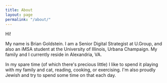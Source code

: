 ```yaml
---
title: About
layout: page
permalink: "/about/"
---
```


Hi!

My name is Brian Goldstein. I am a Senior Digital Strategist at U.Group, and also an iMSA student at the University of Illinois, Urbana Champaign. My family and I currently reside in Alexandria, VA.

In my spare time (of which there's precious little) I like to spend it playing with my family and cat, reading, cooking, or exercising. I'm also proudly Jewish and try to spend some time on that each day.